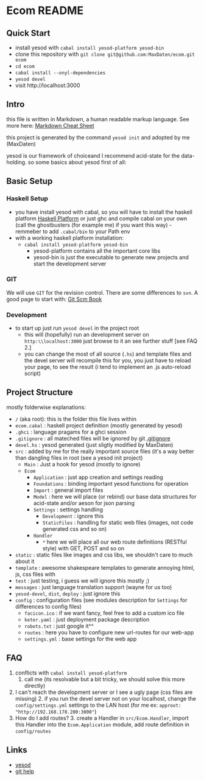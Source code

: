 # Ecom README

## Quick Start

+ install yesod with `cabal install yesod-platform yesod-bin`
+ clone this repository with `git clone git@github.com:MaxDaten/ecom.git ecom`
+ `cd ecom`
+ `cabal install --onyl-dependencies`
+ `yesod devel`
+ visit http://localhost:3000

## Intro

this file is written in Markdown, a human readable markup language. See more here: [Markdown Cheat Sheet](http://nestacms.com/docs/creating-content/markdown-cheat-sheet)

this project is generated by the command `yesod init` and adopted by me (MaxDaten)

yesod is our framework of choiceand I recommend acid-state for the data-holding. so some basics about yesod first of all:


## Basic Setup

### Haskell Setup

+ you have install yesod with cabal, so you will have to install the haskell platform [Haskell Platform](http://www.haskell.org/platform/) or just ghc and compile cabal on your own (call the ghostbusters (for example me) if you want this way) - remmeber to add `.cabal/bin` to your Path env
+ with a working haskell platform installation:
    + `cabal install yesod-platform yesod-bin`
        + yesod-platform contains all the important core libs
        + yesod-bin is just the executable to generate new projects and start the development server

### GIT

We will use `GIT` for the revision control. There are some differences to `svn`. A good page to start with: [Git Scm Book](http://git-scm.com/book)


### Development

+ to start up just run `yesod devel` in the project root
    + this will (hopefully) run an development server on `http:\\localhost:3000` just browse to it an see further stuff [see FAQ 2.]
    + you can change the most of all source (`.hs`) and template files and the devel server will recompile this for you, you just have to reload your page, to see the result (i tend to implement an .js auto-reload script)


## Project Structure

mostly folderwise explanations:

* `/` (aka root): this is the folder this file lives within
* `ecom.cabal` : haskell project definition (mostly generated by yesod)
* `.ghci` : language pragams for a ghci session
* `.gitignore` : all mateched files will be ignored by git [.gitignore](https://www.kernel.org/pub/software/scm/git/docs/gitignore.html)
* `devel.hs` : yesod generated (just sligtly modified by MaxDaten)
* `src` : added by me for the really important source files (it's a way better than dangling files in root (see a yesod init project)
    * `Main` : Just a hook for yesod (mostly to ignore)
    * `Ecom`
        * `Application` : just app creation and settings reading
        * `Foundations` : binding important yesod functions for operation
        * `Import` : general import files
        * `Model` : here we will place (or rebind) our base data structures for acid-state and/or aeson for json parsing
        * `Settings` : settings handling
            * `Development` : ignore this
            * `StaticFiles` : handling for static web files (images, not code generated css and so on)
        * `Handler`
            * `*` here we will place all our web route definitions (RESTful style) with GET, POST and so on
* `static` : static files like images and css libs, we shouldn't care to much about it
* `template` : awesome shakespeare templates to generate annoying html, js, css files with
* `test` : just testing, i guess we will ignore this mostly ;)
* `messages` : just language translation support (wayne for us too)
* `yesod-devel`, `dist`, `deploy` : just ignore this
* `config` : configuration files (see modules description for `Settings` for differences to config files)
    * `facicon.ico` : if we want fancy, feel free to add a custom ico file
    * `keter.yaml` : just deployment package description
    * `robots.txt` : just google it^^
    * `routes` : here you have to configure new url-routes for our web-app
    * `settings.yml` : base settings for the web app



## FAQ

1. conflicts with `cabal install yesod-platform`
    1. call me (its resolvable but a bit tricky, we should solve this more directly)
2. I can't reach the development server or I see a ugly page (css files are missing)
    2. if you run the devel server not on your localhost, change the `config/settings.yml` settings to the LAN host (for me ex: `approot: "http://192.168.178.200:3000"`)
3. How do I add routes?
    3. create a Handler in `src/Ecom.Handler`, import this Handler into the `Ecom.Application` module, add route definition in `config/routes`

## Links

+ [yesod](http://www.yesodweb.com/)
+ [git help](http://git-scm.com/)
